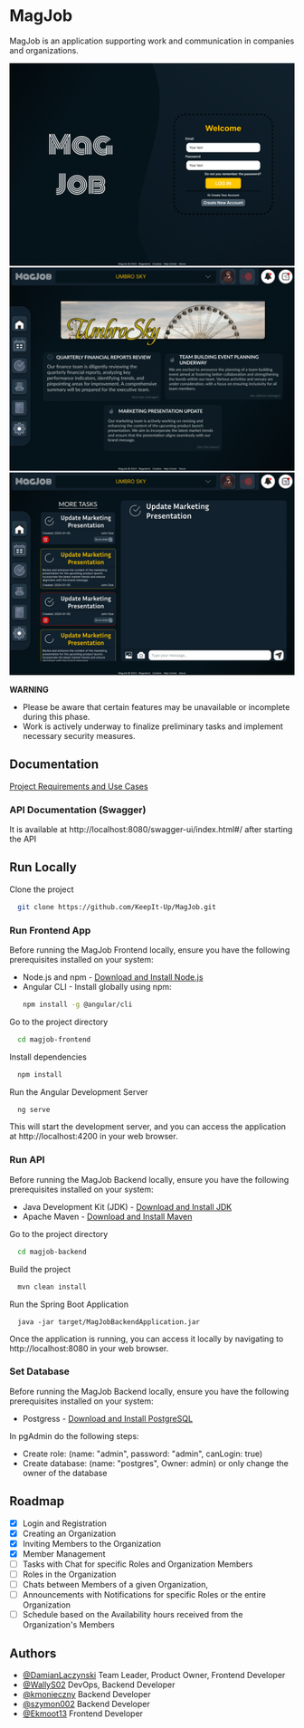 # MagJob

MagJob is an application supporting work and communication in companies and organizations.

![LoginPage](/screenshots/Login.png)
![Organization Home Page](/screenshots/OrganizationHome.png)
![Task with chat room](/screenshots/TaskDetails.png)



**WARNING**  
- Please be aware that certain features may be unavailable or incomplete during this phase.
- Work is actively underway to finalize preliminary tasks and implement necessary security measures.
## Documentation

[Project Requirements and Use Cases](https://docs.google.com/document/d/16KAi7zJVni5puUcCnkQ6iIyY0P7fxuUKd_5zU1fNr8k/edit?usp=sharing)

### API Documentation (Swagger)

It is available at http://localhost:8080/swagger-ui/index.html#/ after starting the API
## Run Locally
Clone the project

```bash
  git clone https://github.com/KeepIt-Up/MagJob.git
```

### Run Frontend App
Before running the MagJob Frontend locally, ensure you have the following prerequisites installed on your system:
- Node.js and npm - [Download and Install Node.js](https://nodejs.org/)
- Angular CLI - Install globally using npm:
  ```bash
  npm install -g @angular/cli
  ```
Go to the project directory

```bash
  cd magjob-frontend
```
Install dependencies

```bash
  npm install
```
Run the Angular Development Server
```bash
  ng serve
```
This will start the development server, and you can access the application at http://localhost:4200 in your web browser.

### Run API
Before running the MagJob Backend locally, ensure you have the following prerequisites installed on your system:
- Java Development Kit (JDK) - [Download and Install JDK](https://www.oracle.com/java/technologies/javase-downloads.html)
- Apache Maven - [Download and Install Maven](https://maven.apache.org/download.cgi)

Go to the project directory

```bash
  cd magjob-backend
```
Build the project
```bash
  mvn clean install
```
Run the Spring Boot Application
```
  java -jar target/MagJobBackendApplication.jar
```
Once the application is running, you can access it locally by navigating to http://localhost:8080 in your web browser.

### Set Database
Before running the MagJob Backend locally, ensure you have the following prerequisites installed on your system:
- Postgress - [Download and Install PostgreSQL](https://www.postgresql.org/download/)

In pgAdmin do the following steps:
- Create role: (name: "admin", password: "admin", canLogin: true)
- Create database: (name: "postgres", Owner: admin) 
    or only change the owner of the database

## Roadmap

- [x]   Login and Registration
- [x]   Creating an Organization
- [x]   Inviting Members to the Organization
- [x]   Member Management
- [ ]   Tasks with Chat for specific Roles and Organization Members
- [ ]   Roles in the Organization
- [ ]   Chats between Members of a given Organization,
- [ ]   Announcements with Notifications for specific Roles or the entire Organization
- [ ]   Schedule based on the Availability hours received from the Organization's Members
## Authors

- [@DamianLaczynski](https://github.com/DamianLaczynski) Team Leader, Product Owner, Frontend Developer
- [@WallyS02](https://github.com/WallyS02) DevOps, Backend Developer
- [@kmonieczny](https://github.com/kmonieczny) Backend Developer
- [@szymon002](https://github.com/szymon002) Backend Developer
- [@Ekmoot13](https://github.com/Ekmoot13) Frontend Developer
